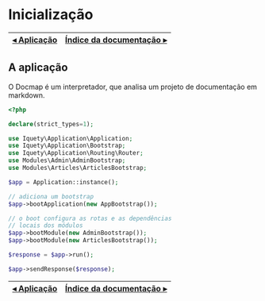# Inicialização

[◂ Aplicação](02-aplicacao.md) | [Índice da documentação ▸](indice.md)
-- | --

## A aplicação

O Docmap é um interpretador, que analisa um projeto de documentação em markdown.

```php
<?php

declare(strict_types=1);

use Iquety\Application\Application;
use Iquety\Application\Bootstrap;
use Iquety\Application\Routing\Router;
use Modules\Admin\AdminBootstrap;
use Modules\Articles\ArticlesBootstrap;

$app = Application::instance();

// adiciona um bootstrap
$app->bootApplication(new AppBootstrap());

// o boot configura as rotas e as dependências
// locais dos módulos
$app->bootModule(new AdminBootstrap());
$app->bootModule(new ArticlesBootstrap());

$response = $app->run();

$app->sendResponse($response);
```

[◂ Aplicação](02-aplicacao.md) | [Índice da documentação ▸](indice.md)
-- | --
